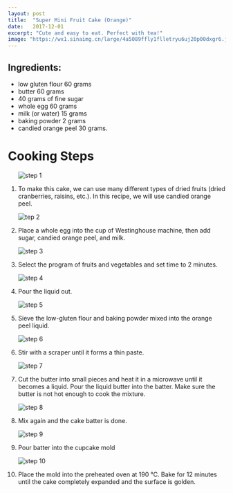 ```yaml
---
layout: post
title:  "Super Mini Fruit Cake (Orange)"
date:   2017-12-01
excerpt: "Cute and easy to eat. Perfect with tea!"
image: "https://wx1.sinaimg.cn/large/4a5089ffly1flletryu6uj20p00dxgr6.jpg"
---
```


## Ingredients:

<ul>
    <li>low gluten flour 60 grams</li>
    <li>butter 60 grams</li>
    <li>40 grams of fine sugar</li>
    <li>whole egg 60 grams</li>
    <li>milk (or water) 15 grams</li>
    <li>baking powder 2 grams</li>
    <li>candied orange peel 30 grams.</li>
</ul>

# Cooking Steps
  <ol>
      <p><img src="https://wx1.sinaimg.cn/large/4a5089ffly1flleshwv6cj20jg0attb9.jpg" alt="step 1"/></p>
      <p><li>To make this cake, we can use many different types of dried fruits (dried cranberries, raisins, etc.). In this recipe, we will use candied orange peel.</li><p/>
      <p><img src="https://wx1.sinaimg.cn/large/4a5089ffly1fllesm61zfj20jg0at76g.jpg" alt="tep 2"/></p>
      <p><li>Place a whole egg into the cup of Westinghouse machine, then add sugar, candied orange peel, and milk.</li><p/>
      <p><img src="https://wx4.sinaimg.cn/large/4a5089ffly1flless0bw9j20jg0attai.jpg" alt="step 3"/></p>
      <p><li>Select the program of fruits and vegetables and set time to 2 minutes.</li><p/>
      <p><img src="https://wx3.sinaimg.cn/large/4a5089ffly1fllesvxrncj20jg0atmyi.jpg" alt="step 4"/></p>
      <p><li>Pour the liquid out.</li><p/>
      <p><img src="https://wx1.sinaimg.cn/large/4a5089ffly1flleszdw06j20jg0atwg9.jpg" alt="step 5"/></p>
      <p><li>Sieve the low-gluten flour and baking powder mixed into the orange peel liquid.</li><p/>
      <p><img src="https://wx3.sinaimg.cn/large/4a5089ffly1fllet3ter2j20jg0at76d.jpg" alt="step 6"/></p>
      <p><li>Stir with a scraper until it forms a thin paste.</li></p>
      <p><img src="https://wx4.sinaimg.cn/large/4a5089ffly1fllet7uwe8j20jg0atdhj.jpg" alt="step 7"/></p>
      <p><li>Cut the butter into small pieces and heat it in a microwave until it becomes a liquid. Pour the liquid butter into the batter. Make sure the butter is not hot enough to cook the mixture.</li><p/>
      <p><img src="https://wx4.sinaimg.cn/large/4a5089ffly1flletcqub5j20jg0ataby.jpg" alt="step 8"/></p>
      <p><li>Mix again and the cake batter is done.</li><p/>
      <p><img src="https://wx1.sinaimg.cn/large/4a5089ffly1flletgc6bxj20jg0atdia.jpg" alt="step 9"/></p>
      <p><li>Pour batter into the cupcake mold</li><p/>
      <p><img src="https://wx3.sinaimg.cn/large/4a5089ffly1flletksktij20jg0atdit.jpg" alt="step 10"/></p>
      <p><li>Place the mold into the preheated oven at 190 ℃. Bake for 12 minutes until the cake completely expanded and the surface is golden.</li><p/>
  </ol>
